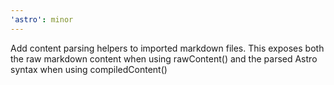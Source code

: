 ```yaml
---
'astro': minor
---
```


Add content parsing helpers to imported markdown files. This exposes both the raw markdown content when using rawContent() and the parsed Astro syntax when using compiledContent()
